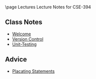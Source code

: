 \page Lectures Lecture Notes for CSE-394

## Class Notes
- [Welcome](../lecture/01.html)
- [Version Control](../lecture/VersionControl.html)
- [Unit-Testing](../lecture/unittesting.html)

## Advice
- [Placating Statements](../lecture/placatingstatements.html)
